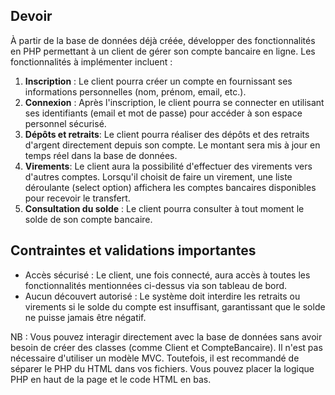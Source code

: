 ## Devoir

À partir de la base de données déjà créée, développer des fonctionnalités en PHP permettant à un
client de gérer son compte bancaire en ligne. Les fonctionnalités à implémenter incluent :

1. **Inscription** : Le client pourra créer un compte en fournissant ses informations personnelles
   (nom, prénom, email, etc.).
2. **Connexion** : Après l'inscription, le client pourra se connecter en utilisant ses identifiants (email
   et mot de passe) pour accéder à son espace personnel sécurisé.
3. **Dépôts et retraits**: Le client pourra réaliser des dépôts et des retraits d'argent directement
   depuis son compte. Le montant sera mis à jour en temps réel dans la base de données.
4. **Virements**: Le client aura la possibilité d'effectuer des virements vers d'autres comptes.
   Lorsqu'il choisit de faire un virement, une liste déroulante (select option) affichera les comptes
   bancaires disponibles pour recevoir le transfert.
5. **Consultation du solde** : Le client pourra consulter à tout moment le solde de son compte
   bancaire.

## Contraintes et validations importantes

- Accès sécurisé : Le client, une fois connecté, aura accès à toutes les fonctionnalités
  mentionnées ci-dessus via son tableau de bord.
- Aucun découvert autorisé : Le système doit interdire les retraits ou virements si le solde du
  compte est insuffisant, garantissant que le solde ne puisse jamais être négatif.

NB : Vous pouvez interagir directement avec la base de données sans avoir besoin de créer des classes
(comme Client et CompteBancaire). Il n'est pas nécessaire d'utiliser un modèle MVC. Toutefois, il est
recommandé de séparer le PHP du HTML dans vos fichiers. Vous pouvez placer la logique PHP en haut
de la page et le code HTML en bas.
